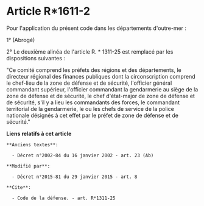 # Article R*1611-2

Pour l'application du présent code dans les départements d'outre-mer : 

1° (Abrogé) 

2° Le deuxième alinéa de l'article R. * 1311-25 est remplacé par les dispositions suivantes : 

"Ce comité comprend les préfets des régions et des départements, le directeur régional des finances publiques dont la
circonscription comprend le chef-lieu de la zone de défense et de sécurité, l'officier général commandant supérieur,
l'officier commandant la gendarmerie au siège de la zone de défense et de sécurité, le chef d'état-major de zone de défense
et de sécurité, s'il y a lieu les commandants des forces, le commandant territorial de la gendarmerie, le ou les chefs de
service de la police nationale désignés à cet effet par le préfet de zone de défense et de sécurité."

**Liens relatifs à cet article**

	**Anciens textes**:

	  - Décret n°2002-84 du 16 janvier 2002 - art. 23 (Ab)

	**Modifié par**:

	  - Décret n°2015-81 du 29 janvier 2015 - art. 8

	**Cite**:

	  - Code de la défense. - art. R*1311-25
